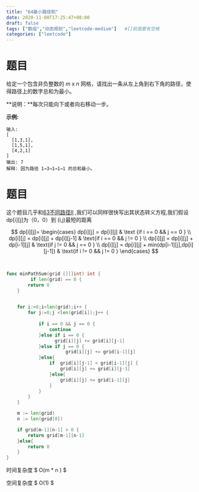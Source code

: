 ```yaml
---
title: "64最小路径和"
date: 2020-11-08T17:25:47+08:00
draft: false
tags: ["数组","动态规划","leetcode-medium"]   #[]前面要有空格
categories: ["leetcode"]
---
```


# 题目

给定一个包含非负整数的 *m* x *n* 网格，请找出一条从左上角到右下角的路径，使得路径上的数字总和为最小。

**说明：**每次只能向下或者向右移动一步。

**示例:**

```
输入:
[
  [1,3,1],
  [1,5,1],
  [4,2,1]
]
输出: 7
解释: 因为路径 1→3→1→1→1 的总和最小。
```



# 题目

这个题目几乎和[63不同路径II](../63不同路径II) ,我们可以同样很快写出其状态转义方程,我们假设dp\[i\]\[j\]为（0，0）到 (i,j)最短的距离


$$
dp[i][j]= \begin{cases} 
dp[i][j] = dp[i][j]  & \text {if i == 0 && j == 0 } \\ 
dp[i][j] = dp[i][j] + dp[i][j-1]  & \text{if i == 0 && j != 0 }  \\
dp[i][j] = dp[i][j] + dp[i-1][j]  & \text{if j != 0 && j == 0  } \\
dp[i][j] = dp[i][j] + min(dp[i-1][j],dp[i][j-1])  & \text{if i != 0 && j != 0 }
\end{cases}
$$


​			

```go
func minPathSum(grid [][]int) int {
         if len(grid) == 0 {
        return 0 
    }
    

    for i:=0;i<len(grid);i++ {
        for j:=0;j <len(grid[i]);j++ {
        
            if i == 0 && j == 0 {
                continue
            }else if i == 0 {
                  grid[i][j] += grid[i][j-1]
            }else if j == 0 {
                      grid[i][j] += grid[i-1][j]
            }else{
                if  grid[i][j-1] < grid[i-1][j] {
                    grid[i][j] += grid[i][j-1]
                }else{
                    grid[i][j] += grid[i-1][j]
                }
            }
        }
    }

    m := len(grid)
    n := len(grid[0])

    if grid[m-1][n-1] > 0 {
        return grid[m-1][n-1]
    }else{
        return 0 
    }
}
```

时间复杂度 $ O(m * n ) $

空间复杂度 $ O(1) $